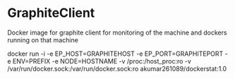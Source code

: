 # GraphiteClient
Docker image for graphite client for monitoring of the machine and dockers running on that machine 



docker run -i  -e EP_HOST=GRAPHITEHOST -e EP_PORT=GRAPHITEPORT -e ENV=PREFIX -e NODE=HOSTNAME -v /proc:/host_proc:ro -v /var/run/docker.sock:/var/run/docker.sock:ro  akumar261089/dockerstat:1.0





